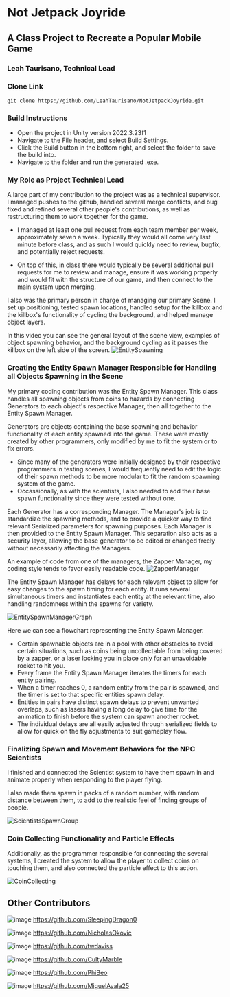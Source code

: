 # Not Jetpack Joyride
## A Class Project to Recreate a Popular Mobile Game

### Leah Taurisano, Technical Lead

### Clone Link
```
git clone https://github.com/LeahTaurisano/NotJetpackJoyride.git
```

### Build Instructions
- Open the project in Unity version 2022.3.23f1
- Navigate to the File header, and select Build Settings.
- Click the Build button in the bottom right, and select the folder to save the build into.
- Navigate to the folder and run the generated .exe.

### My Role as Project Technical Lead

A large part of my contribution to the project was as a technical supervisor. I managed pushes to the github, handled several merge conflicts, and bug fixed and refined several other people's contributions, as well as restructuring them to work together for the game.


- I managed at least one pull request from each team member per week, approximately seven a week. Typically they would all come very last minute before class, and as such I would quickly need to review, bugfix, and potentially reject requests.


- On top of this, in class there would typically be several additional pull requests for me to review and manage, ensure it was working properly and would fit with the structure of our game, and then connect to the main system upon merging.

I also was the primary person in charge of managing our primary Scene. I set up positioning, tested spawn locations, handled setup for the killbox and the killbox's functionality of cycling the background, and helped manage object layers.

In this video you can see the general layout of the scene view, examples of object spawning behavior, and the background cycling as it passes the killbox on the left side of the screen.
![EntitySpawning](https://github.com/LeahTaurisano/NotJetpackJoyride/assets/138742041/d5171942-596c-42de-9416-6a8ace211eac)

### Creating the Entity Spawn Manager Responsible for Handling all Objects Spawning in the Scene

My primary coding contribution was the Entity Spawn Manager. This class handles all spawning objects from coins to hazards by connecting Generators to each object's respective Manager, then all together to the Entity Spawn Manager.

Generators are objects containing the base spawning and behavior functionality of each entity spawned into the game. These were mostly created by other programmers, only modified by me to fit the system or to fix errors.
- Since many of the generators were initially designed by their respective programmers in testing scenes, I would frequently need to edit the logic of their spawn methods to be more modular to fit the random spawning system of the game. 
- Occassionally, as with the scientists, I also needed to add their base spawn functionality since they were tested without one.


Each Generator has a corresponding Manager. The Manager's job is to standardize the spawning methods, and to provide a quicker way to find relevant Serialized parameters for spawning purposes. Each Manager is then provided to the Entity Spawn Manager. This separation also acts as a security layer, allowing the base generator to be edited or changed freely without necessarily affecting the Managers.

An example of code from one of the managers, the Zapper Manager, my coding style tends to favor easily readable code.
![ZapperManager](https://github.com/LeahTaurisano/NotJetpackJoyride/assets/138742041/6c6010c3-c097-4fe4-aaad-0c1e0b7fe06a)

The Entity Spawn Manager has delays for each relevant object to allow for easy changes to the spawn timing for each entity. It runs several simultaneous timers and instantiates each entity at the relevant time, also handling randomness within the spawns for variety.

![EntitySpawnManagerGraph](https://github.com/LeahTaurisano/NotJetpackJoyride/assets/138742041/7af233b1-4ab5-4cca-809b-8e6cc1c647ac)

Here we can see a flowchart representing the Entity Spawn Manager. 
- Certain spawnable objects are in a pool with other obstacles to avoid certain situations, such as coins being uncollectable from being covered by a zapper, or a laser locking you in place only for an unavoidable rocket to hit you.
- Every frame the Entity Spawn Manager iterates the timers for each entity pairing.
- When a timer reaches 0, a random entity from the pair is spawned, and the timer is set to that specific entities spawn delay.
- Entities in pairs have distinct spawn delays to prevent unwanted overlaps, such as lasers having a long delay to give time for the animation to finish before the system can spawn another rocket.
- The individual delays are all easily adjusted through serialized fields to allow for quick on the fly adjustments to suit gameplay flow.

### Finalizing Spawn and Movement Behaviors for the NPC Scientists

I finished and connected the Scientist system to have them spawn in and animate properly when responding to the player flying. 

I also made them spawn in packs of a random number, with random distance between them, to  add to the realistic feel of finding groups of people.

![ScientistsSpawnGroup](https://github.com/LeahTaurisano/NotJetpackJoyride/assets/138742041/f7cfe38d-aab1-4bb0-a580-919341295e5e)

### Coin Collecting Functionality and Particle Effects
Additionally, as the programmer responsible for connecting the several systems, I created the system to allow the player to collect coins on touching them, and also connected the particle effect to this action.

![CoinCollecting](https://github.com/LeahTaurisano/NotJetpackJoyride/assets/138742041/e7db3984-0f1f-4274-8950-c9782e9637db)

## Other Contributors
![image](https://github.com/NicholasOkovic/NotJetpackJoyride/assets/139954443/c822852d-919a-49d6-b377-ee0781258936) https://github.com/SleepingDragon0

![image](https://github.com/NicholasOkovic/NotJetpackJoyride/assets/139954443/f2c4675a-b38a-4551-8ac2-e0234ec5df36) https://github.com/NicholasOkovic

![image](https://github.com/NicholasOkovic/NotJetpackJoyride/assets/139954443/0ac794c1-d76e-4cc7-be9f-8a6e3dc693dc) https://github.com/twdaviss

![image](https://github.com/NicholasOkovic/NotJetpackJoyride/assets/139954443/7c19a2af-05cf-49fa-9c1e-d1d088b4a17c) https://github.com/CultyMarble

![image](https://github.com/NicholasOkovic/NotJetpackJoyride/assets/139954443/859b874c-3a0c-44f5-9062-506bad1ea22e) https://github.com/PhiBeo

![image](https://github.com/NicholasOkovic/NotJetpackJoyride/assets/139954443/3ddd6336-0f50-485b-8698-ac1541474f4a) https://github.com/MiguelAyala25
